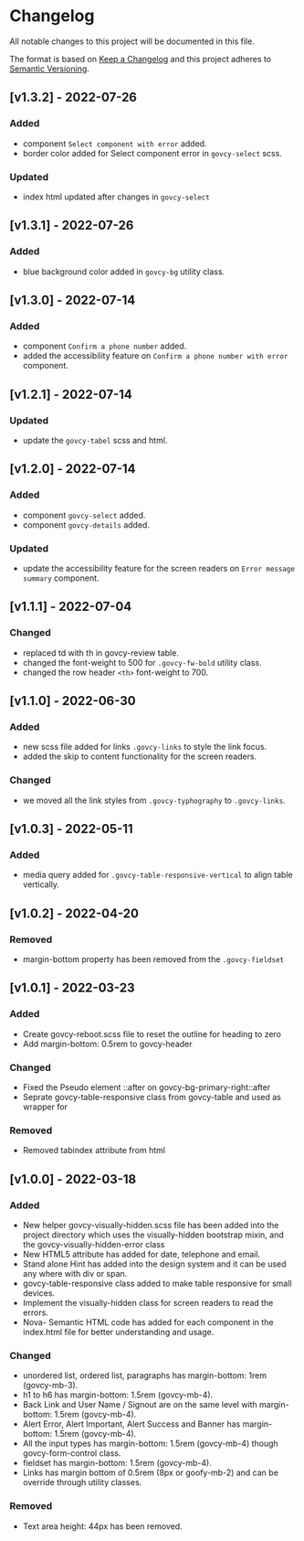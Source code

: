 # Changelog
 
All notable changes to this project will be documented in this file.
 
The format is based on [Keep a Changelog](https://keepachangelog.com/en/1.0.0/)
and this project adheres to [Semantic Versioning](https://semver.org/spec/v2.0.0.html).

## [v1.3.2] - 2022-07-26
### Added

- component `Select component with error` added.
- border color added for Select component error in `govcy-select` scss. 

### Updated

- index html updated after changes in `govcy-select`
## [v1.3.1] - 2022-07-26
### Added

- blue background color added in `govcy-bg` utility class.

## [v1.3.0] - 2022-07-14
### Added

- component `Confirm a phone number` added.
- added the accessibility feature on `Confirm a phone number with error` component.

## [v1.2.1] - 2022-07-14
### Updated

- update the `govcy-tabel` scss and html.

## [v1.2.0] - 2022-07-14

### Added

- component `govcy-select` added.
- component `govcy-details` added.
### Updated

- update the accessibility feature for the screen readers on `Error message summary` component.

## [v1.1.1] - 2022-07-04

### Changed

- replaced td with th in govcy-review table.
- changed the font-weight to 500 for `.govcy-fw-bold` utility class.
- changed the row header `<th>` font-weight to 700.

## [v1.1.0] - 2022-06-30

### Added

- new scss file added for links `.govcy-links` to style the link focus.
- added the skip to content functionality for the screen readers.

### Changed

- we moved all the link styles from `.govcy-typhography` to `.govcy-links`.

## [v1.0.3] - 2022-05-11

### Added

- media query added for `.govcy-table-responsive-vertical` to align table vertically. 

## [v1.0.2] - 2022-04-20

### Removed

- margin-bottom property has been removed from the `.govcy-fieldset`


## [v1.0.1] - 2022-03-23

### Added

- Create govcy-reboot.scss file to reset the outline for heading to zero
- Add margin-bottom: 0.5rem to govcy-header

### Changed

- Fixed the Pseudo element ::after on govcy-bg-primary-right::after
- Seprate govcy-table-responsive class from govcy-table and used as wrapper for

### Removed

- Removed tabindex attribute from html


## [v1.0.0] - 2022-03-18


### Added

- New helper govcy-visually-hidden.scss file has been added into the project directory which uses the visually-hidden bootstrap mixin, and the govcy-visually-hidden-error class 
- New HTML5 attribute has added for date, telephone and email.
- Stand alone Hint has added into the design system and it can be used any where with div or span.
- govcy-table-responsive class added to make table responsive for small devices.
- Implement the visually-hidden class for screen readers to read the errors.
- Nova- Semantic HTML code has added for each component in the index.html file for better understanding and usage.


### Changed

- unordered list, ordered list, paragraphs has margin-bottom: 1rem (govcy-mb-3).
- h1 to h6 has margin-bottom: 1.5rem (govcy-mb-4).
- Back Link and User Name / Signout are on the same level with margin-bottom: 1.5rem (govcy-mb-4).
- Alert Error, Alert Important, Alert Success and Banner has margin-bottom: 1.5rem (govcy-mb-4).
- All the input types has margin-bottom: 1.5rem (govcy-mb-4) though govcy-form-control class.
- fieldset has margin-bottom: 1.5rem (govcy-mb-4).
- Links has margin bottom of 0.5rem (8px or goofy-mb-2) and can be override through utility classes.


### Removed
- Text area height: 44px has been removed.


